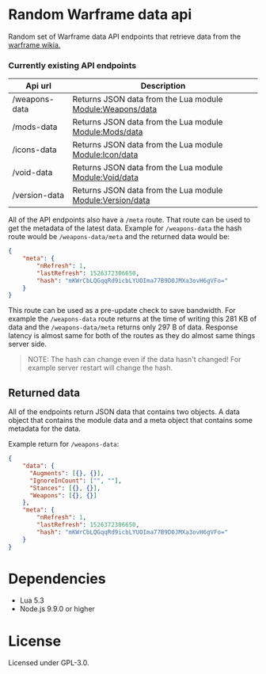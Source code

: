 # Random Warframe data api

Random set of Warframe data API endpoints that retrieve data from the [warframe wikia.](https://warframe.wikia.com)

### Currently existing API endpoints

| Api url | Description |
| ------- | ----------- |
| /weapons-data | Returns JSON data from the Lua module [Module:Weapons/data](http://warframe.wikia.com/wiki/Module:Weapons/data) |
| /mods-data | Returns JSON data from the Lua module [Module:Mods/data](http://warframe.wikia.com/wiki/Module:Mods/data) |
| /icons-data |Returns JSON data from the Lua module [Module:Icon/data](http://warframe.wikia.com/wiki/Module:Icon/data) |
| /void-data |Returns JSON data from the Lua module [Module:Void/data](http://warframe.wikia.com/wiki/Module:Void/data) |
| /version-data |Returns JSON data from the Lua module [Module:Version/data](http://warframe.wikia.com/wiki/Module:Version/data) |

All of the API endpoints also have a `/meta` route. That route can be used to get the metadata of the latest
data. Example for `/weapons-data` the hash route would be `/weapons-data/meta` and the returned data would be:
```json
{
    "meta": {
        "nRefresh": 1,
        "lastRefresh": 1526372306650,
        "hash": "mKWrCbLQGqqRd9icbLYUOIma77B9D0JMXa3ovH6gVFo="
    }
}
```
This route can be used as a pre-update check to save bandwidth. For example the `/weapons-data` route returns at the time
of writing this 281 KB of data and the `/weapons-data/meta` returns only 297 B of data. Response latency is almost same 
for both of the routes as they do almost same things server side.

> NOTE: The hash can change even if the data hasn't changed! For example server restart will change the hash.

## Returned data

All of the endpoints return JSON data that contains two objects. A data object that contains the module data and a meta 
object that contains some metadata for the data.

Example return for `/weapons-data`:
```json
{
    "data": {
      "Augments": [{}, {}],
      "IgnoreInCount": ["", ""],
      "Stances": [{}, {}],
      "Weapons": [{}, {}]
    },
    "meta": {
        "nRefresh": 1,
        "lastRefresh": 1526372306650,
        "hash": "mKWrCbLQGqqRd9icbLYUOIma77B9D0JMXa3ovH6gVFo="
    }
}
```

# Dependencies 

* Lua 5.3
* Node.js 9.9.0 or higher

# License

Licensed under GPL-3.0.